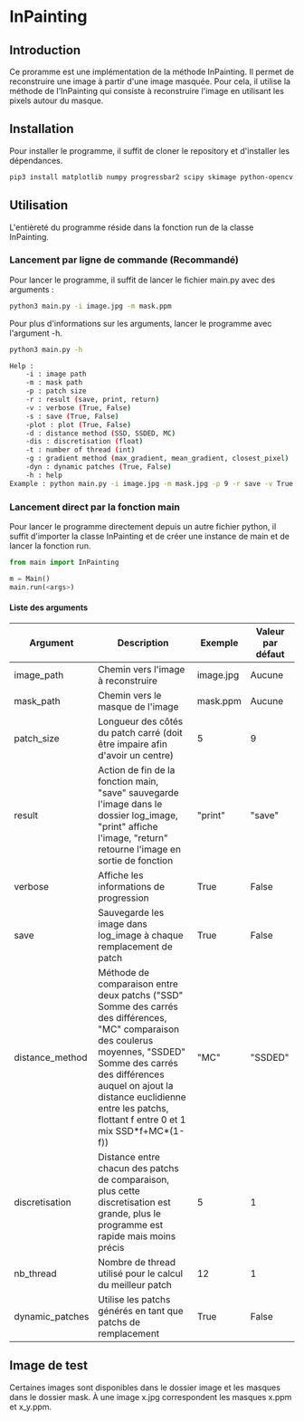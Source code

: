 # InPainting

## Introduction

Ce proramme est une implémentation de la méthode InPainting. Il permet de reconstruire une image à partir d'une image masquée. Pour cela, il utilise la méthode de l'InPainting qui consiste à reconstruire l'image en utilisant les pixels autour du masque.

## Installation

Pour installer le programme, il suffit de cloner le repository et d'installer les dépendances.

```bash
pip3 install matplotlib numpy progressbar2 scipy skimage python-opencv
```

## Utilisation

L'entièreté du programme réside dans la fonction run de la classe InPainting.

### Lancement par ligne de commande (Recommandé)

Pour lancer le programme, il suffit de lancer le fichier main.py avec des arguments :

```bash
python3 main.py -i image.jpg -m mask.ppm
```

Pour plus d'informations sur les arguments, lancer le programme avec l'argument -h.

```bash
python3 main.py -h

Help :
	-i : image path
	-m : mask path
	-p : patch size
	-r : result (save, print, return)
	-v : verbose (True, False)
	-s : save (True, False)
	-plot : plot (True, False)
	-d : distance method (SSD, SSDED, MC)
	-dis : discretisation (float)
	-t : number of thread (int)
	-g : gradient method (max_gradient, mean_gradient, closest_pixel)
	-dyn : dynamic patches (True, False)
	-h : help
Example : python main.py -i image.jpg -m mask.jpg -p 9 -r save -v True -s True -plot False -d SSDED -dis 1 -t 1 -dyn False

```


### Lancement direct par la fonction main

Pour lancer le programme directement depuis un autre fichier python, il suffit d'importer la classe InPainting et de créer une instance de main et de lancer la fonction run.
    
```python
from main import InPainting

m = Main()
main.run(<args>)
```

#### Liste des arguments

| Argument | Description | Exemple | Valeur par défaut |
| --- | --- | --- | --- |
| image_path | Chemin vers l'image à reconstruire| image.jpg | Aucune |
| mask_path | Chemin vers le masque de l'image | mask.ppm | Aucune |
| patch_size | Longueur des côtés du patch carré (doit être impaire afin d'avoir un centre) | 5 | 9 |
| result | Action de fin de la fonction main, "save" sauvegarde l'image dans le dossier log_image, "print" affiche l'image, "return" retourne l'image en sortie de fonction | "print" | "save" |
| verbose | Affiche les informations de progression | True | False |
| save | Sauvegarde les image dans log_image à chaque remplacement de patch | True | False |
| distance_method | Méthode de comparaison entre deux patchs ("SSD" Somme des carrés des différences, "MC" comparaison des coulerus moyennes, "SSDED" Somme des carrés des différences auquel on ajout la distance euclidienne entre les patchs, flottant f entre 0 et 1 mix SSD\*f+MC\*(1-f)) | "MC" | "SSDED" |
| discretisation | Distance entre chacun des patchs de comparaison, plus cette discretisation est grande, plus le programme est rapide mais moins précis | 5 | 1 |
| nb_thread | Nombre de thread utilisé pour le calcul du meilleur patch | 12 | 1 |
| dynamic_patches | Utilise les patchs générés en tant que patchs de remplacement | True | False |

## Image de test

Certaines images sont disponibles dans le dossier image et les masques dans le dossier mask.
À une image x.jpg correspondent les masques x.ppm et x_y.ppm.